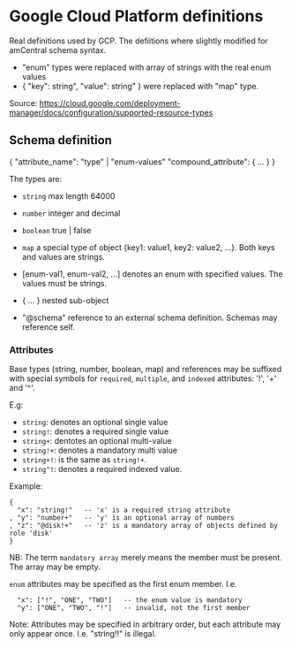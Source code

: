 Google Cloud Platform definitions
=================================

Real definitions used by GCP.
The defiitions where slightly modified for amCentral schema syntax.

* "enum" types were replaced with array of strings with the real enum values
* { "key": string", "value": string" } were replaced with "map" type.

Source:
https://cloud.google.com/deployment-manager/docs/configuration/supported-resource-types


## Schema definition

{
  "attribute_name": "type" | "enum-values"
  "compound_attribute": {
     ...
  }
}

The types are:
* `string`    max length 64000
* `number`    integer and decimal
* `boolean`   true | false
* `map`       a special type of object {key1: value1, key2: value2, ...}.
              Both keys and values are strings.


* \[enum-val1, enum-val2, ...\] denotes an enum with specified values.
             The values must be strings.
* { ... }    nested sub-object
* "@schema"  reference to an external schema definition.
             Schemas may reference self.

### Attributes


Base types (string, number, boolean, map) and references may be suffixed
with special symbols for `required`, `multiple`, and `indexed`
attributes: '!', '+' and '^'.

E.g:
- `string`:   denotes an optional single value
- `string!`:  denotes a required single value
- `string+`:  dentotes an optional multi-value
- `string!+`: denotes a mandatory multi value
- `string+!`: is the same as `string!+`.
- `string^!`: denotes a required indexed value.

Example:
```
{
  "x": "string!"   -- 'x' is a required string attribute
, "y": "number+"   -- 'y' is an optional array of numbers
, "z": "@disk!+"   -- 'z' is a mandatory array of objects defined by role 'disk'
}
```

NB: The term `mandatory array` merely means the member must be present. The array may be empty.


`enum` attributes may be specified as the first enum member. I.e.
```
  "x": ["!", "ONE", "TWO"]   -- the enum value is mandatory
  "y": ["ONE", "TWO", "!"]   -- invalid, not the first member
```

Note:
Attributes may be specified in arbitrary order, but each attribute may
only appear once. I.e. "string!!" is illegal.